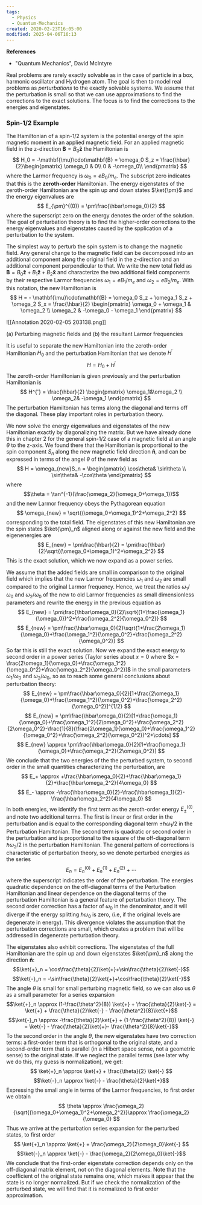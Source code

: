 ```yaml
---
tags:
  - Physics
  - Quantum-Mechanics
created: 2020-02-23T16:05:00
modified: 2025-04-06T16:13
---
```

__References__
- "Quantum Mechanics", David McIntyre

Real problems are rarely exactly solvable as in the case of particle in a box, harmonic oscillator and Hydrogen atom. The goal is then to model real problems as _perturbations_ to the exactly solvable systems. We assume that the perturbation is small so that we can use approximations to find the corrections to the exact solutions. The focus is to find the corrections to the energies and eigenstates.
### Spin-1/2 Example
The Hamiltonian of a spin-1/2 system is the potential energy of the spin magnetic moment in an applied magnetic field. For an applied magnetic field in the z-direction $\mathbf{B} = B_0 \mathbf{\hat{z}}$ the Hamiltonian is
$$
H_0 = -\mathbf{\mu}\cdot\mathbf{B} = \omega_0 S_z = \frac{\hbar}{2}\begin{pmatrix}
 \omega_0 & 0\\
 0 & -\omega_0\\ 
\end{pmatrix}
$$
where the Larmor frequency is $\omega_0 = eB_0/m_e$. The subscript zero indicates that this is the __zeroth-order__ Hamiltonian. The energy eigenstates of the zeroth-order Hamiltonian are the spin up and down states $\ket{\pm}$ and the energy eigenvalues are 
$$
E_{\pm}^{(0)} = \pm\frac{\hbar\omega_0}{2}
$$
where the superscript zero on the energy denotes the order of the solution. The goal of perturbation theory is to find the higher-order corrections to the energy eigenvalues and eigenstates caused by the spplication of a perturbation to the system. 

The simplest way to perturb the spin system is to change the magnetic field. Any general change to the magnetic field can be decomposed into an additional component along the original field in the z-direction and an additional component perpendicular to that. We write the new total field as $\mathbf{B} = B_0 \mathbf{\hat{z}} + B_1\mathbf{\hat{z}} + B_2 \mathbf{\hat{x}}$ and characterize the two additional field components by their respective Larmor frequencies $\omega_1 = eB_1/m_e$ and $\omega_2=eB_2/m_e$. With this notation, the new Hamiltonian is
$$
H = - \mathbf{\mu}\cdot\mathbf{B} = \omega_0 S_z + \omega_1 S_z + \omega_2 S_x = \frac{\hbar}{2} \begin{pmatrix}
     \omega_0 + \omega_1 & \omega_2  \\
     \omega_2 & -\omega_0 - \omega_1 
\end{pmatrix}
$$


![[Annotation 2020-02-05 203138.png]]

(a) Perturbing magnetic fields and (b) the resultant Larmor frequencies
 
It is useful to separate the new Hamiltonian into the zeroth-order Hamiltonian $H_0$ and the perturbation Hamiltonian that we denote $H^{'}$
$$
H = H_0 + H^{'}
$$
The zeroth-order Hamiltonian is given previously and the perturbation Hamiltonian is 
$$
H^{'} = \frac{\hbar}{2} \begin{pmatrix}
 \omega_1&\omega_2  \\
 \omega_2& -\omega_1
\end{pmatrix}
$$
The perturbation Hamiltonian has terms along the diagonal and terms off the diagonal. These play important roles in perturbation theory.

We now solve the energy eigenvalues and eigenstates of the new Hamiltonian exactly by diagonalizing the matrix. But we have already done this in chapter 2 for the general spin-1/2 case of a magnetic field at an angle $\theta$ to the z-axis. We found there that the Hamiltonian is proportional to the spin component $S_n$ along the new magnetic field direction $\mathbf{\hat{n}}$, and can be expressed in terms of the angel $\theta$ of the new field as
$$
H = \omega_{new}S_n = \begin{pmatrix}
     \cos\theta& \sin\theta \\
     \sin\theta& -\cos\theta 
\end{pmatrix}
$$
where
$$\theta = \tan^{-1}(\frac{\omega_2}{\omega_0+\omega_1})$$
and the new Larmor frequency obeys the Pythagorean equation
$$
\omega_{new} = \sqrt{(\omega_0+\omega_1)^2+\omega_2^2}
$$
corresponding to the total field. The eigenstates of this new Hamiltonian are the spin states $\ket{\pm}_n$ aligned along or against the new field and the eigenenergies are
$$
E_{new} = \pm\frac{\hbar}{2} = \pm\frac{\hbar}{2}\sqrt{(\omega_0+\omega_1)^2+\omega_2^2}
$$
This is the exact solution, which we now expand as a power series.

We assume that the added fields are small in comparison to the original field which implies that the new Larmor frequencies $\omega_1$ and $\omega_2$ are small compared to the original Larmor frequency. Hence, we treat the ratios $\omega_1/\omega_0$ and $\omega_2/\omega_0$ of the new to old Larmor frequencies as small dimensionless parameters and rewrite the energy in the previous equation as
$$
E_{new} = \pm\frac{\hbar\omega_0}{2}\sqrt{(1+\frac{\omega_1}{\omega_0})^2+\frac{\omega_2^2}{\omega_0^2}} 
$$
$$
E_{new} = \pm\frac{\hbar\omega_0}{2}\sqrt{1+\frac{2\omega_1}{\omega_0}+\frac{\omega_1^2}{\omega_0^2}+\frac{\omega_2^2}{\omega_0^2}}
$$
So far this is still the exact solution. Now we expand the exact energy to second order in a power series (Taylor series about $x = 0$ where $x = \frac{2\omega_1}{\omega_0}+\frac{\omega_1^2}{\omega_0^2}+\frac{\omega_2^2}{\omega_0^2})$ in the small parameters $\omega_1/\omega_0$ and $\omega_2/\omega_0$, so as to reach some general conclusions about perturbation theory:
$$
E_{new} = \pm\frac{\hbar\omega_0}{2}[1+\frac{2\omega_1}{\omega_0}+\frac{\omega_1^2}{\omega_0^2}+\frac{\omega_2^2}{\omega_0^2}]^{1/2}
$$
$$
E_{new} = \pm\frac{\hbar\omega_0}{2}[1+\frac{\omega_1}{\omega_0}+\frac{\omega_1^2}{2\omega_0^2}+\frac{\omega_2^2}{2\omega_0^2}-\frac{1}{8}(\frac{2\omega_1}{\omega_0}+\frac{\omega_1^2}{\omega_0^2}+\frac{\omega_2^2}{\omega_0^2})^2+\cdots]
$$
$$
E_{new} \approx \pm\frac{\hbar\omega_0}{2}[1+\frac{\omega_1}{\omega_0}+\frac{\omega_2^2}{2\omega_0^2}]
$$
We conclude that the two energies of the the perturbed system, to second order in the small quantities characterizing the perturbation, are
$$
E_+ \approx +\frac{\hbar\omega_0}{2}+\frac{\hbar\omega_1}{2}+\frac{\hbar\omega_2^2}{4\omega_0}
$$
$$
E_- \approx -\frac{\hbar\omega_0}{2}-\frac{\hbar\omega_1}{2}-\frac{\hbar\omega_2^2}{4\omega_0}
$$
In both energies, we identify the first term as the zeroth-order energy $E_{\pm}^{(0)}$, and note two additional terms. The first is linear or first order in the perturbation and is equal to the corresponding diagonal term $\pm\hbar\omega_1/2$ in the Perturbation Hamiltonian. The second term is quadratic or second order in the perturbation and is proportional to the square of the off-diagonal term $\hbar\omega_2/2$ in the perturbation Hamiltonian. The general pattern of corrections is characteristic of perturbation theory, so we denote perturbed energies as the series
$$
E_n = E_n^{(0)} + E_n^{(1)}+E_n^{(2)}+\cdots
$$
where the superscript indicates the order of the perturbation. The energies quadratic dependence on the off-diagonal terms of the Perturbation Hamiltonian and linear dependence on the diagonal terms of the perturbation Hamiltonian is a general feature of perturbation theory. The second order correction has a factor of $\omega_0$ in the denominator, and it will diverge if the energy splitting $\hbar\omega_0$ is zero, (i.e, if the original levels are degenerate in energy). This divergence violates the assumption that the perturbation corrections are small, which creates a problem that will be addressed in degenerate perturbation theory. 

The eigenstates also exhibit corrections. The eigenstates of the full Hamiltonian are the spin up and down eigenstates $\ket{\pm}_n$ along the direction $\mathbf{\hat{n}}$:
$$\ket{+}_n = \cos\frac{\theta}{2}\ket{+}+\sin\frac{\theta}{2}\ket{-}$$
$$\ket{-}_n = -\sin\frac{\theta}{2}\ket{+}+\cos\frac{\theta}{2}\ket{-}$$
The angle $\theta$ is small for small perturbing magnetic field, so we can also us $\theta$ as a small parameter for a series expansion
$$\ket{+}_n \approx (1-\frac{\theta^2}{8}) \ket{+} + \frac{\theta}{2}\ket{-} = \ket{+} + \frac{\theta}{2}\ket{-} - \frac{\theta^2}{8}\ket{+}$$
$$\ket{-}_n \approx -\frac{\theta}{2}\ket{+} + (1-\frac{\theta^2}{8}) \ket{-} = \ket{-} - \frac{\theta}{2}\ket{+}- \frac{\theta^2}{8}\ket{-}$$
To the second order in the angle $\theta$, the new eigenstates have two correction terms: a first-order term that is orthogonal to the original state, and a second-order term that is parallel (in a Hilbert space sense, not a geometric sense) to the original state. If we neglect the parallel terms (see later why we do this, my guess is normalization), we get:
$$
\ket{+}_n \approx \ket{+} + \frac{\theta}{2} \ket{-}
$$
$$\ket{-}_n \approx \ket{-} - \frac{\theta}{2}\ket{+}$$
Expressing the small angle in terms of the Larmor frequencies, to first order we obtain 
$$
\theta \approx \frac{\omega_2}{\sqrt{(\omega_0+\omega_1)^2+\omega_2^2}}\approx \frac{\omega_2}{\omega_0}
$$
Thus we arrive at the perturbation series expansion for the perturbed states, to first order
$$
\ket{+}_n \approx \ket{+} + \frac{\omega_2}{2\omega_0}\ket{-}
$$
$$\ket{-}_n \approx \ket{-} - \frac{\omega_2}{2\omega_0}\ket{-}$$
We conclude that the first-order eigenstate correction depends only on the off-diagonal matrix element, not on the diagonal elements. Note that the coefficient of the original state remains one, which makes it appear that the state is no longer normalized. But if we check the normalization of the perturbed state, we will find that it is normalized to first order approximation.
